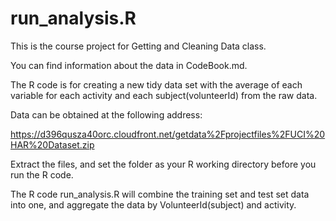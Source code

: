 run_analysis.R
==============

This is the course project for Getting and Cleaning Data class.

You can find information about the data in CodeBook.md.

The R code is for creating a new tidy data set with the average of each variable for each activity and each subject(volunteerId) from the raw data.

Data can be obtained at the following address:

https://d396qusza40orc.cloudfront.net/getdata%2Fprojectfiles%2FUCI%20HAR%20Dataset.zip

Extract the files, and set the folder as your R working directory before you run the R code.

The R code run_analysis.R will combine the training set and test set data into one, and aggregate the data by VolunteerId(subject) and activity.
